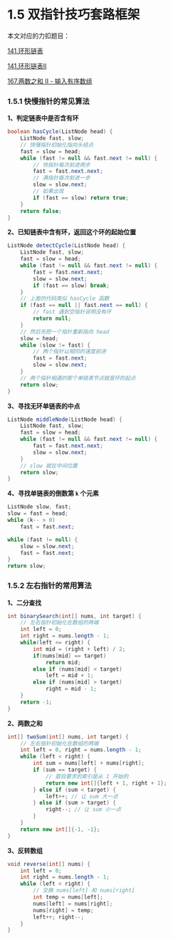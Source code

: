 # 1.5 双指针技巧套路框架

本文对应的力扣题目：

[141.环形链表](https://leetcode-cn.com/problems/linked-list-cycle)

[141.环形链表II](https://leetcode-cn.com/problems/linked-list-cycle-ii)

[167.两数之和 II - 输入有序数组](https://leetcode-cn.com/problems/two-sum)

### 1.5.1 快慢指针的常见算法

**1、判定链表中是否含有环**

```java
boolean hasCycle(ListNode head) {
    ListNode fast, slow;
    // 快慢指针初始化指向头结点
    fast = slow = head;
    while (fast != null && fast.next != null) {
        // 快指针每次前进两步
        fast = fast.next.next;
        // 满指针每次前进一步
        slow = slow.next;
        // 如果出现
        if (fast == slow) return true;
    }
    return false;
}
```

**2、已知链表中含有环，返回这个环的起始位置**

```java
ListNode detectCycle(ListNode head) {
    ListNode fast, slow;
    fast = slow = head;
    while (fast != null && fast.next != null) {
        fast = fast.next.next;
        slow = slow.next;
        if (fast == slow) break;
    }
    // 上面的代码类似 hasCycle 函数
    if (fast == null || fast.next == null) {
        // fast 遇到空指针说明没有环
        return null;
    }
    // 然后先把一个指针重新指向 head
    slow = head;
    while (slow != fast) {
        // 两个指针以相同的速度前进
        fast = fast.next;
        slow = slow.next;
    }
    // 两个指针相遇的那个单链表节点就是环的起点
    return slow;
}
```

**3、寻找无环单链表的中点**

```java
ListNode middleNode(ListNode head) {
    ListNode fast, slow;
    fast = slow = head;
    while (fast != null && fast.next != null) {
        fast = fast.next.next;
        slow = slow.next;
    }
    // slow 就在中间位置
    return slow;
}
```

**4、寻找单链表的倒数第 `k` 个元素**

```java
ListNode slow, fast;
slow = fast = head;
while (k-- > 0) 
    fast = fast.next;

while (fast != null) {
    slow = slow.next;
    fast = fast.next;
}
return slow;
```

### 1.5.2 左右指针的常用算法

**1、二分查找**

```java
int binarySearch(int[] nums, int target) {
    // 左右指针初始化在数组的两端
    int left = 0; 
    int right = nums.length - 1;
    while(left <= right) {
        int mid = (right + left) / 2;
        if(nums[mid] == target)
            return mid;
        else if (nums[mid] < target)
            left = mid + 1;
        else if (nums[mid] > target)
            right = mid - 1;
    }
    return -1;
}
```

**2、两数之和**

```java
int[] twoSum(int[] nums, int target) {
    // 左右指针初始化在数组的两端
    int left = 0, right = nums.length - 1;
    while (left < right) {
        int sum = nums[left] + nums[right];
        if (sum == target) {
            // 题目要求的索引是从 1 开始的
            return new int[]{left + 1, right + 1};
        } else if (sum < target) {
            left++; // 让 sum 大一点
        } else if (sum > target) {
            right--; // 让 sum 小一点
        }
    }
    return new int[]{-1, -1};
}
```

**3、反转数组**

```java
void reverse(int[] nums) {
    int left = 0;
    int right = nums.length - 1;
    while (left < right) {
        // 交换 nums[left] 和 nums[right]
        int temp = nums[left];
        nums[left] = nums[right];
        nums[right] = temp;
        left++; right--;
    }
}
```

